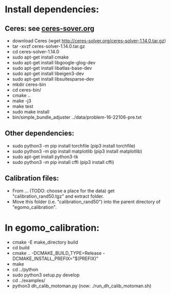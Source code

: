 Install dependencies:
=====================

Ceres: see [ceres-sover.org](http://ceres-solver.org/installation.html)
------
* download Ceres (wget http://ceres-solver.org/ceres-solver-1.14.0.tar.gz)
* tar -xvzf ceres-solver-1.14.0.tar.gz
* cd ceres-solver-1.14.0
* sudo apt-get install cmake
* sudo apt-get install libgoogle-glog-dev
* sudo apt-get install libatlas-base-dev
* sudo apt-get install libeigen3-dev
* sudo apt-get install libsuitesparse-dev
* mkdir ceres-bin
* cd ceres-bin/
* cmake ..
* make -j3
* make test
* sudo make install
* bin/simple_bundle_adjuster ../data/problem-16-22106-pre.txt

Other dependencies:
-------------------
* sudo python3 -m pip install torchfile   (pip3 install torchfile)
* sudo python3 -m pip install matplotlib  (pip3 install matplotlib)
* sudo apt-get install python3-tk
* sudo python3 -m pip install cffi        (pip3 install cffi)

Calibration files:
------------------
* From ... (TODO: choose a place for the data)
get "calibration_rand50.tgz" and extract folder.
* Move this folder (i.e. "calibration_rand50") into the parent directory of "egomo_calibration".

In egomo_calibration:
=====================
* cmake -E make_directory build
* cd build
* cmake .. -DCMAKE_BUILD_TYPE=Release -DCMAKE_INSTALL_PREFIX="$(PREFIX)"
* make
* cd ../python
* sudo python3 setup.py develop
* cd ../examples/
* python3 dh_calib_motoman.py (now: ./run_dh_calib_motoman.sh)
